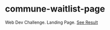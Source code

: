 # commune-waitlist-page
Web Dev Challenge. Landing Page.
[See Result](https://648711c40a8dcb2b419baa04--glittering-biscochitos-73cf1c.netlify.app/)

